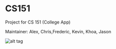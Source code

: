 CS151
======
Project for CS 151 (College App)

Maintainer: Alex, Chris,Frederic, Kevin, Khoa, Jason


![alt tag](https://github.com/khou/CS151/tree/chris/login/sjsucanvas.png)
